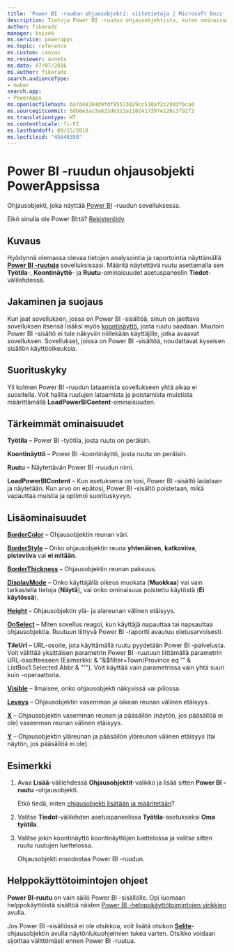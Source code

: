 ```yaml
---
title: 'Power BI -ruudun ohjausobjekti: viitetietoja | Microsoft Docs'
description: Tietoja Power BI -ruudun ohjausobjektista, kuten ominaisuudet ja esimerkkejä
author: fikaradz
manager: kvivek
ms.service: powerapps
ms.topic: reference
ms.custom: canvas
ms.reviewer: anneta
ms.date: 07/07/2016
ms.author: fikaradz
search.audienceType:
- maker
search.app:
- PowerApps
ms.openlocfilehash: ba7d48104d9fdf85573029cc510af2c29d3f6ca0
ms.sourcegitcommit: 5db6e3ac3a622de313a1102417397e126c3f92f2
ms.translationtype: HT
ms.contentlocale: fi-FI
ms.lasthandoff: 09/15/2018
ms.locfileid: "45640350"
---
```

# <a name="power-bi-tile-control-in-powerapps"></a>Power BI -ruudun ohjausobjekti PowerAppsissa

Ohjausobjekti, joka näyttää [Power BI](https://powerbi.microsoft.com) -ruudun sovelluksessa.

Eikö sinulla ole Power BI:tä? [Rekisteröidy](https://docs.microsoft.com/power-bi/service-self-service-signup-for-power-bi).

## <a name="description"></a>Kuvaus

Hyödynnä olemassa olevaa tietojen analysointia ja raportointia näyttämällä **[Power BI -ruutuja](https://docs.microsoft.com/power-bi/service-dashboard-tiles)** sovelluksissasi. Määritä näytettävä ruutu asettamalla sen **Työtila**-, **Koontinäyttö**- ja **Ruutu**-ominaisuudet asetuspaneelin **Tiedot**-välilehdessä.

## <a name="sharing-and-security"></a>Jakaminen ja suojaus

Kun jaat sovelluksen, jossa on Power BI -sisältöä, sinun on jaettava sovelluksen itsensä lisäksi myös [koontinäyttö](https://docs.microsoft.com/power-bi/service-how-to-collaborate-distribute-dashboards-reports), josta ruutu saadaan. Muutoin Power BI -sisältö ei tule näkyviin niillekään käyttäjille, jotka avaavat sovelluksen. Sovellukset, joissa on Power BI -sisältöä, noudattavat kyseisen sisällön käyttöoikeuksia.

## <a name="performance"></a>Suorituskyky

Yli kolmen Power BI -ruudun lataamista sovellukseen yhtä aikaa ei suositella. Voit hallita ruutujen lataamista ja poistamista muistista määrittämällä **LoadPowerBIContent**-ominaisuuden.

## <a name="key-properties"></a>Tärkeimmät ominaisuudet

**Työtila** – Power BI -työtila, josta ruutu on peräisin.

**Koontinäyttö** – Power BI -koontinäyttö, josta ruutu on peräisin.

**Ruutu** – Näytettävän Power BI -ruudun nimi.

**LoadPowerBIContent** – Kun asetuksena on tosi, Power BI -sisältö ladataan ja näytetään. Kun arvo on epätosi, Power BI -sisältö poistetaan, mikä vapauttaa muistia ja optimoi suorituskyvyn.

## <a name="additional-properties"></a>Lisäominaisuudet

**[BorderColor](properties-color-border.md)** – Ohjausobjektin reunan väri.

**[BorderStyle](properties-color-border.md)** – Onko ohjausobjektin reuna **yhtenäinen**, **katkoviiva**, **pisteviiva** vai **ei mitään**.

**[BorderThickness](properties-color-border.md)** – Ohjausobjektin reunan paksuus.

**[DisplayMode](properties-core.md)** – Onko käyttäjällä oikeus muokata (**Muokkaa**) vai vain tarkastella tietoja (**Näytä**), vai onko ominaisuus poistettu käytöstä (**Ei käytössä**).

**[Height](properties-size-location.md)** – Ohjausobjektin ylä- ja alareunan välinen etäisyys.

**[OnSelect](properties-core.md)** – Miten sovellus reagoi, kun käyttäjä napauttaa tai napsauttaa ohjausobjektia. Ruutuun liittyvä Power BI -raportti avautuu oletusarvoisesti.

**TileUrl** – URL-osoite, jota käyttämällä ruutu pyydetään Power BI -palvelusta. Voit välittää yksittäisen parametrin Power BI -ruutuun liittämällä parametrin URL-osoitteeseen (Esimerkki: & "&$filter=Town/Province eq '" & ListBox1.Selected.Abbr & "'"). Voit käyttää vain parametrissa vain yhtä suuri kuin -operaattoria.

**[Visible](properties-core.md)** – Ilmaisee, onko ohjausobjekti näkyvissä vai piilossa.

**[Leveys](properties-size-location.md)** – Ohjausobjektin vasemman ja oikean reunan välinen etäisyys.

**[X](properties-size-location.md)** – Ohjausobjektin vasemman reunan ja pääsäilön (näytön, jos pääsäilöä ei ole) vasemman reunan välinen etäisyys.

**[Y](properties-size-location.md)** – Ohjausobjektin yläreunan ja pääsäilön yläreunan välinen etäisyys (tai näytön, jos pääsäilöä ei ole).

## <a name="example"></a>Esimerkki

1. Avaa **Lisää**-välilehdessä **Ohjausobjektit**-valikko ja lisää sitten **Power BI -ruutu** -ohjausobjekti.

    Etkö tiedä, miten [ohjausobjekti lisätään ja määritetään](../add-configure-controls.md)?

2. Valitse **Tiedot**-välilehden asetuspaneelissa **Työtila**-asetukseksi **Oma työtila**.

3. Valitse jokin koontinäyttö koontinäyttöjen luettelossa ja valitse sitten ruutu ruutujen luettelossa.

    Ohjausobjekti muodostaa Power BI -ruudun.

## <a name="accessibility-guidelines"></a>Helppokäyttötoimintojen ohjeet

**Power BI-ruutu** on vain säilö Power BI -sisällölle. Opi luomaan helppokäyttöistä sisältöä näiden [Power BI -helppokäyttötoimintojen vinkkien](https://docs.microsoft.com/power-bi/desktop-accessibility) avulla.

Jos Power BI -sisällössä ei ole otsikkoa, voit lisätä otsikon **[Selite](control-text-box.md)**-ohjausobjektin avulla näytönlukuohjelmien tukea varten. Otsikko voidaan sijoittaa välittömästi ennen Power BI -ruutua.
